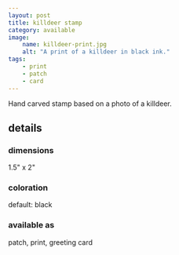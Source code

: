 ```yaml
---
layout: post
title: killdeer stamp
category: available
image: 
    name: killdeer-print.jpg
    alt: "A print of a killdeer in black ink."
tags:
    - print
    - patch
    - card
---
```


Hand carved stamp based on a photo of a killdeer.

## details

### dimensions

1.5" x 2"

### coloration

default: black

### available as

patch, print, greeting card
